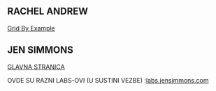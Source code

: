 ## RACHEL ANDREW

[Grid By Example](https://gridbyexample.com/)

## JEN SIMMONS

[GLAVNA STRANICA](http://jensimmons.com/)

OVDE SU RAZNI LABS-OVI (U SUSTINI VEZBE) :[labs.jensimmons.com](https://labs.jensimmons.com/)
